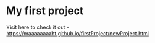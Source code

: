 # My first project 

Visit here to check it out - https://maaaaaaaaht.github.io/firstProject/newProject.html

